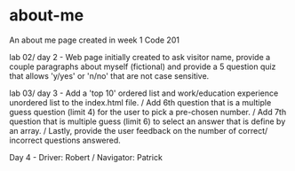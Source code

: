 # about-me
An about me page created in week 1 Code 201

lab 02/ day 2 - Web page initially created to ask visitor name, provide a couple paragraphs about myself (fictional) and provide a 5 question quiz that allows 'y/yes' or 'n/no' that are not case sensitive.  

lab 03/ day 3 - Add a 'top 10' ordered list and work/education experience unordered list to the index.html file. / Add 6th question that is a multiple guess question (limit 4) for the user to pick a pre-chosen number. / Add 7th question that is multiple guess (limit 6) to select an answer that is define by an array. / Lastly, provide the user feedback on the number of correct/ incorrect questions answered.


Day 4 - Driver: Robert / Navigator: Patrick
